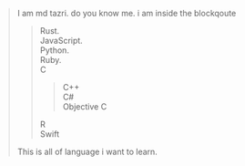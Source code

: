 > I am md tazri. do you know me. i am inside the blockqoute
>> Rust.<br>
>> JavaScript.<br>
>> Python.<br>
>> Ruby.<br>
>> C<br>
>>> C++<br>
>>> C#<br>
>>> Objective C
>>
>> R<br>
>> Swift
>
> This is all of language i want to learn.